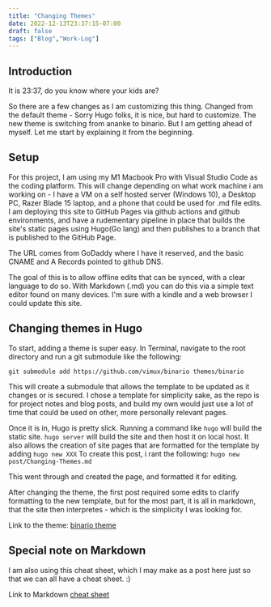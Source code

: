```yaml
---
title: "Changing Themes"
date: 2022-12-13T23:37:15-07:00
draft: false
tags: ["Blog","Work-Log"]
---
```


## Introduction
It is 23:37, do you know where your kids are?

So there are a few changes as I am customizing this thing. Changed from the default theme - Sorry Hugo folks, it is nice, but hard to customize. The new theme is switching from ananke to binario. But I am getting ahead of myself. Let me start by explaining it from the beginning.

## Setup
For this project, I am using my M1 Macbook Pro with Visual Studio Code as the coding platform. This will change depending on what work machine i am working on - I have a VM on a self hosted server (Windows 10), a Desktop PC, Razer Blade 15 laptop, and a phone that could be used for .md file edits. I am deploying this site to GitHub Pages via github actions and github environments, and have a rudementary pipeline in place that builds the site's static pages using Hugo(Go lang) and then publishes to a branch that is published to the GitHub Page.

The URL comes from GoDaddy where I have it reserved, and the basic CNAME and A Records pointed to github DNS.

The goal of this is to allow offline edits that can be synced, with a clear language to do so. With Markdown (.md) you can do this via a simple text editor found on many devices. I'm sure with a kindle and a web browser I could update this site.

## Changing themes in Hugo
To start, adding a theme is super easy. In Terminal, navigate to the root directory and run a git submodule like the following:

`git submodule add https://github.com/vimux/binario themes/binario`

This will create a submodule that allows the template to be updated as it changes or is secured. I chose a template for simplicity sake, as the repo is for project notes and blog posts, and build my own would just use a lot of time that could be used on other, more personally relevant pages.

Once it is in, Hugo is pretty slick. Running a command like `hugo` will build the static site. `hugo server` will build the site and then host it on local host. It also allows the creation of site pages that are formatted for the template by adding `hugo new XXX`
To create this post, i rant the following:
`hugo new post/Changing-Themes.md`

This went through and created the page, and formatted it for editing.

After changing the theme, the first post required some edits to clarify formatting to the new template, but for the most part, it is all in markdown, that the site then interpretes - which is the simplicity I was looking for.

Link to the theme:
[binario theme](https://themes.gohugo.io/themes/binario/)

## Special note on Markdown
I am also using this cheat sheet, which I may make as a post here just so that we can all have a cheat sheet. :)

Link to Markdown [cheat sheet](https://www.markdownguide.org/cheat-sheet/)
